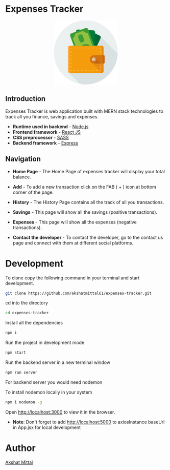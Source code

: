 # Expenses Tracker

<p align="center">
<img src="./public/images/favicon.svg" alt="Expenses Tracker" width="200" height="200" />
</p>

## Introduction

Expenses Tracker is web application built with MERN stack technologies to track all you finance, savings and expenses.

-   **Runtime used in backend** - [Node.js](https://nodejs.org/)
-   **Frontend framework** - [React JS](https://reactjs.org/)
-   **CSS preprocessor** - [SASS](https://sass-lang.com/)
-   **Backend framework** - [Express](https://expressjs.com/)

## Navigation

-   **Home Page** - The Home Page of expenses tracker will display your total balance.

-   **Add** - To add a new transaction click on the FAB ( + ) icon at bottom corner of the page.

-   **History** - The History Page contains all the track of all you transactions.

-   **Savings** - This page will show all the savings (positive transactions).

-   **Expenses** - This page will show all the expenses (negative transactions).

-   **Contact the developer** - To contact the developer, go to the contact us page and connect with them at different social platforms.


# Development

To clone copy the following command in your terminal and start development.

```sh
git clone https://github.com/akshatmittal61/expenses-tracker.git
```

cd into the directory

```sh
cd expenses-tracker
```

Install all the dependencies

```sh
npm i
```

Run the project in development mode

```sh
npm start
```

Run the backend server in a new terminal window

```sh
npm run server
```

For backend server you would need nodemon

To install nodemon locally in your system

```sh
npm i nodemon -g
```

Open [http://localhost:3000](http://localhost:3000) to view it in the browser.

- **Note**: Don't forget to add [http://localhost:5000](http://localhost:5000) to axiosInstance baseUrl in App.jsx for local development

# Author

[Akshat Mittal](https://akshatmittal61.github.io/portfolio)
